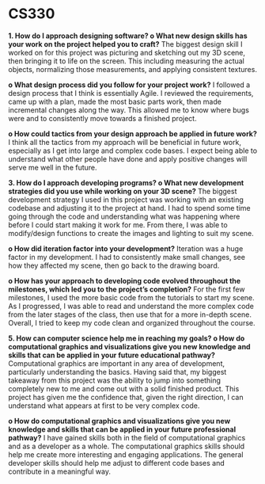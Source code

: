 # CS330

**1.	How do I approach designing software?
o	What new design skills has your work on the project helped you to craft?**
The biggest design skill I worked on for this project was picturing and sketching out my 3D scene, then bringing it to life on the screen. This including measuring the actual objects, normalizing those measurements, and applying consistent textures.

**o	What design process did you follow for your project work?**
I followed a design process that I think is essentially Agile. I reviewed the requirements, came up with a plan, made the most basic parts work, then made incremental changes along the way. This allowed me to know where bugs were and to consistently move towards a finished project.

**o	How could tactics from your design approach be applied in future work?**
I think all the tactics from my approach will be beneficial in future work, especially as I get into large and complex code bases. I expect being able to understand what other people have done and apply positive changes will serve me well in the future.

**3.	How do I approach developing programs?
o	What new development strategies did you use while working on your 3D scene?**
The biggest development strategy I used in this project was working with an existing codebase and adjusting it to the project at hand. I had to spend some time going through the code and understanding what was happening where before I could start making it work for me. From there, I was able to modify/design functions to create the images and lighting to suit my scene.

**o	How did iteration factor into your development?**
Iteration was a huge factor in my development. I had to consistently make small changes, see how they affected my scene, then go back to the drawing board. 

**o	How has your approach to developing code evolved throughout the milestones, which led you to the project’s completion?**
For the first few milestones, I used the more basic code from the tutorials to start my scene. As I progressed, I was able to read and understand the more complex code from the later stages of the class, then use that for a more in-depth scene. Overall, I tried to keep my code clean and organized throughout the course.

**5.	How can computer science help me in reaching my goals?
o	How do computational graphics and visualizations give you new knowledge and skills that can be applied in your future educational pathway?**
Computational graphics are important in any area of development, particularly understanding the basics. Having said that, my biggest takeaway from this project was the ability to jump into something completely new to me and come out with a solid finished product. This project has given me the confidence that, given the right direction, I can understand what appears at first to be very complex code.

**o	How do computational graphics and visualizations give you new knowledge and skills that can be applied in your future professional pathway?**
I have gained skills both in the field of computational graphics and as a developer as a whole. The computational graphics skills should help me create more interesting and engaging applications. The general developer skills should help me adjust to different code bases and contribute in a meaningful way.

